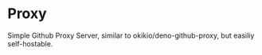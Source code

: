 # Proxy

Simple Github Proxy Server, similar to okikio/deno-github-proxy, but easiliy self-hostable.